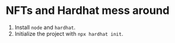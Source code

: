# NFTs and Hardhat mess around

1. Install `node` and `hardhat`.
2. Initialize the project with `npx hardhat init`.